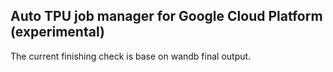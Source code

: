 ## Auto TPU job manager for Google Cloud Platform (experimental)

The current finishing check is base on wandb final output.